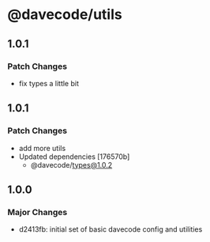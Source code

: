 # @davecode/utils

## 1.0.1

### Patch Changes

- fix types a little bit

## 1.0.1

### Patch Changes

- add more utils
- Updated dependencies [176570b]
  - @davecode/types@1.0.2

## 1.0.0

### Major Changes

- d2413fb: initial set of basic davecode config and utilities
